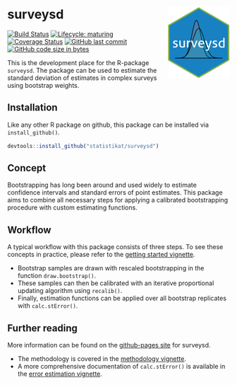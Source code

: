 
surveysd <img src="man/figures/logo.png" align="right" alt="" />
================================================================

[![Build Status](https://travis-ci.org/statistikat/surveysd.svg?branch=master)](https://travis-ci.org/statistikat/surveysd) [![Lifecycle: maturing](https://img.shields.io/badge/lifecycle-maturing-blue.svg)](https://www.tidyverse.org/lifecycle/#maturing) [![Coverage Status](https://coveralls.io/repos/github/statistikat/surveysd/badge.svg?branch=master)](https://coveralls.io/github/statistikat/surveysd?branch=master) [![GitHub last commit](https://img.shields.io/github/last-commit/statistikat/surveysd.svg)](https://github.com/statistikat/surveysd/commits/master) [![GitHub code size in bytes](https://img.shields.io/github/languages/code-size/statistikat/surveysd.svg)](https://github.com/statistikat/surveysd)

<!--
[![Coverage Status](https://coveralls.io/repos/github/statistikat/surveysd/badge.svg?branch=master)](https://coveralls.io/github/statistikat/surveysd?branch=master)
[![CRAN](http://www.r-pkg.org/badges/version/surveysd)](https://CRAN.R-project.org/package=surveysd)
[![Downloads](http://cranlogs.r-pkg.org/badges/surveysd)](https://CRAN.R-project.org/package=surveysd)
[![Mentioned in Awesome Official Statistics ](https://awesome.re/mentioned-badge.svg)](http://www.awesomeofficialstatistics.org)
-->
This is the development place for the R-package `surveysd`. The package can be used to estimate the standard deviation of estimates in complex surveys using bootstrap weights.

Installation
------------

Like any other R package on github, this package can be installed via `install_github()`.

``` r
devtools::install_github("statistikat/surveysd")
```

Concept
-------

Bootstrapping has long been around and used widely to estimate confidence intervals and standard errors of point estimates. This package aims to combine all necessary steps for applying a calibrated bootstrapping procedure with custom estimating functions.

Workflow
--------

A typical workflow with this package consists of three steps. To see these concepts in practice, please refer to the [getting started vignette](https://statistikat.github.io/surveysd/articles/surveysd.html).

-   Bootstrap samples are drawn with rescaled bootstrapping in the function `draw.bootstrap()`.
-   These samples can then be calibrated with an iterative proportional updating algorithm using `recalib()`.
-   Finally, estimation functions can be applied over all bootstrap replicates with `calc.stError()`.

Further reading
---------------

More information can be found on the [github-pages site](https://statistikat.github.io/surveysd) for surveysd.

-   The methodology is covered in the [methodology vignette](https://statistikat.github.io/surveysd/articles/methodology.html).
-   A more comprehensive documentation of `calc.stError()` is available in the [error estimation vignette](https://statistikat.github.io/surveysd/articles/error_estimation.html).
